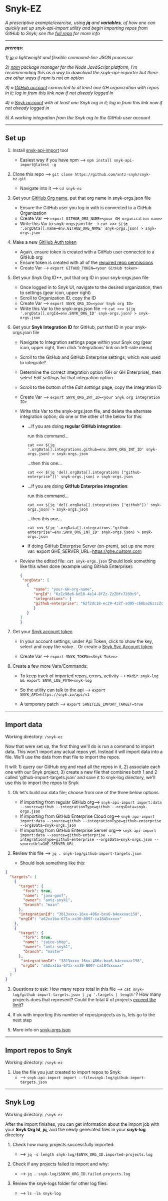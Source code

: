 # Snyk-EZ

*A prescriptive example/exercise, using **jq** and **variables**, of how one can quickly set up snyk-api-import utility and begin importing repos from GitHub to Snyk; see the [full repo](https://github.com/snyk-tech-services/snyk-api-import) for more info*

---
***prereqs:*** 

*1) [jq](https://stedolan.github.io/jq/download/) a lightweight and flexible command-line JSON processor*

*2) [npm](https://docs.npmjs.com/downloading-and-installing-node-js-and-npm) package manager for the Node JavaScript platform, I'm recommending this as a way to download the snyk-api-importer but there are [other ways](https://github.com/snyk-tech-services/snyk-api-import#installation) if npm is not an option* 

*3) a [GitHub account](https://github.com/login) connected to at least one GH organization with repos in it; log in from this link now if not already logged in*

*4) a [Snyk account](https://app.snyk.io/login?cta=login&loc=nav&page=homepage) with at least one Snyk org in it; log in from this link now if not already logged in*

*5) A working integration from the Snyk org to the GitHub user account*  

---
## Set up

1. Install [snyk-api-import](https://github.com/snyk-tech-services/snyk-api-import#installation) tool
   
   - Easiest way if you have npm --> `npm install snyk-api-import@latest -g`


2. Clone this repo --> `git clone https://github.com/antz-snyk/snyk-ez.git`
   - Navigate into it --> `cd snyk-ez`


3. Get your [GitHub Org name](https://github.com/settings/organizations), put that org name in snyk-orgs.json file
   - Ensure the GitHub user you log in with is connected to a GitHub Organization
   - Create Var --> `export GITHUB_ORG_NAME=<your GH organization name>`
   - Write this Var to snyk-orgs.json file --> `cat <<< $(jq '.orgData[].name=env.GITHUB_ORG_NAME' snyk-orgs.json) > snyk-orgs.json`


4. Make a new [GitHub Auth token](https://github.com/settings/tokens)
   - Again, ensure token is created with a GitHub user connected to a GitHub org
   - Ensure token is created with all of the [required repo permissions](https://docs.snyk.io/integrations/git-repository-scm-integrations/github-enterprise-integration#required-permissions-scope-for-the-github-integration)
   - Create Var --> `export GITHUB_TOKEN=<your GitHub token>`


6. Get your Snyk Org ID**, put that org ID in your snyk-orgs.json file
   - Once logged in to Snyk UI, navigate to the desired organization, then to settings (gear icon, upper right)
   - Scroll to Organization ID, copy the ID
   - Create Var --> `export SNYK_ORG_ID=<your Snyk org ID>`
   - Write this Var to the snyk-orgs.json file --> `cat <<< $(jq '.orgData[].orgId=env.SNYK_ORG_ID' snyk-orgs.json) > snyk-orgs.json`
 
  
7. Get your **Snyk Integration ID** for GitHub, put that ID in your snyk-orgs.json file
   - Navigate to Integration settings page within your Snyk org (gear icon, upper right, then click 'integrations' link on left-side menu)
   - Scroll to the GitHub and GitHub Enterprise settings; which was used to integrate?
   - Determine the correct integration option (GH or GH Enterprise), then select *Edit settings* for that integration option
   - Scroll to the bottom of the *Edit settings* page, copy the Integration ID
   - Create Var --> `export SNYK_ORG_INT_ID=<your Snyk org integration ID>`
   - Write this Var to the snyk-orgs.json file, and delete the alternate integration option; do one or the other of the below for this:

       - ...If you are doing **regular GitHub integration**: 
            
            run this command...
            ```
            cat <<< $(jq '.orgData[].integrations.github=env.SNYK_ORG_INT_ID' snyk-orgs.json) > snyk-orgs.json
            ```
            ...then this one...
            ```
            cat <<< $(jq 'del(.orgData[].integrations ["github-enterprise"])' snyk-orgs.json) > snyk-orgs.json 
            ```
       - ...If you are doing **GitHub Enterprise integration**:
            
            run this command...
            ```
            cat <<< $(jq 'del(.orgData[].integrations ["github"])' snyk-orgs.json) > snyk-orgs.json
            ```
            ...then this one...
            ```
            cat <<< $(jq '.orgData[].integrations."github-enterprise"=env.SNYK_ORG_INT_ID' snyk-orgs.json) > snyk-orgs.json
            ```
       - If doing GitHub Enterprise Server (on-prem), set up one more var: export GHE_SERVER_URL=<https://ghe.custom.com>
     
   - Review the edited file: `cat snyk-orgs.json`
      Should look something like this when done (example using GitHub Enterprise):


      ```json
      {
       "orgData": [
         {
            "name": "your-GH-org-name",
            "orgId": "6zZz98e6-bd18-4e14-8fZz-ZzZ0fc7209c9",
            "integrations": {
            "github-enterprise": "62f2dc18-ec29-4zZf-ad95-c68ba26zzzZc"
            }
         }
      ]
      }
  
      ```  
       
8. Get your [Snyk account token](https://app.snyk.io/account)
   - In your account settings, under Api Token, click to show the key, select and copy the value... Or create a [Snyk Svc Account token](https://docs.snyk.io/features/user-and-group-management/managing-groups-and-organizations/service-accounts)
   
   - Create Var --> `export SNYK_TOKEN=<Snyk Token>`


9. Create a few more Vars/Commands:
   - To keep track of imported repos, errors, activity --> `mkdir snyk-log && export SNYK_LOG_PATH=snyk-log`
   
   - So the utility can talk to the api --> `export SNYK_API=https://snyk.io/api/v1`
   
   - A temporary patch --> `export SANITIZE_IMPORT_TARGET=true`

---

## Import data

Working directory: `/snyk-ez`

Now that were set up, the first thing we'll do is run a command to import data. This won't import any actual repos yet. Instead it will import data into a file. We'll use the data from that file to import the repos.

It will: 1) query our GitHub org and read all the repos in it, 2) associate each one with our Snyk project, 3) create a new file that combines both 1 and 2 called 'github-import-targets.json' and save it to snyk-log directory, we'll use this to import the repos to Snyk

1. Ok let's build our data file; choose from one of the three below options

   - If importing from regular GitHub org--> `snyk-api-import import:data --source=github --integrationType=github --orgsData=snyk-orgs.json`
   - If importing from GitHub Enterprise Cloud org--> `snyk-api-import import:data --source=github --integrationType=github-enterprise --orgsData=snyk-orgs.json`
   - If importing from GitHub Enterprise Server org--> `snyk-api-import import:data --source=github-enterprise --integrationType=github-enterprise --orgsData=snyk-orgs.json --sourceUrl=GHE_SERVER_URL`


2. Review this file --> `jq . snyk-log/github-import-targets.json`
   - Should look something like this:
```json
{
  "targets": [
    {
      "target": {
        "fork": true,
        "name": "java-goof",
        "owner": "antz-snyk1",
        "branch": "main"
      },
      "integrationId": "3813xxxx-16xx-486x-bxx6-b4exxxac158",
      "orgId": "a62xx1ba-671x-xx30-8097-ca1845xxxxx"
    },
    {
      "target": {
        "fork": true,
        "name": "juice-shop",
        "owner": "antz-snyk1",
        "branch": "master"
      },
       "integrationId": "3813xxxx-16xx-486x-bxx6-b4exxxac158",
       "orgId": "a62xx1ba-671x-xx30-8097-ca1845xxxxx"
    }
  ]
}
```

3. Questions to ask: How many repos total in this file --> `cat snyk-log/github-import-targets.json | jq '.targets | length'`? How many projects does that represent? Could the total # of projects [exceed the limit](https://docs.snyk.io/getting-started/introduction-to-snyk-projects/maximum-number-of-projects-in-an-organsation)?


4. If ok with importing this number of repos/projects as is, lets go to the next step


5. More info on [snyk-orgs.json](https://github.com/snyk-tech-services/snyk-api-import/blob/master/docs/import-data.md#importdata)
---
## Import repos to Snyk

Working directory: `/snyk-ez`

1. Use the file you just created to import repos to Snyk:
   - --> `snyk-api-import import --file=snyk-log/github-import-targets.json`

---

## Snyk Log

Working directory: `/snyk-ez`

After the import finishes, you can get information about the import job with your **Snyk Org Id**, **jq**, and the newly generated files in your **snyk-log** directory

1. Check how many projects successfully imported:
   - --> `jq -s length snyk-log/$SNYK_ORG_ID.imported-projects.log`
   
   
2. Check if any projects failed to import and why:
   - --> `jq . snyk-log/$SNYK_ORG_ID.failed-projects.log`
   

4. Review the snyk-logs folder for other log files:
   - --> `ls -la snyk-log`